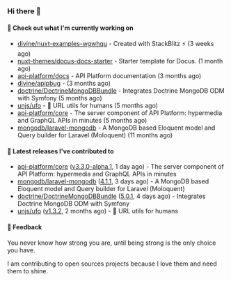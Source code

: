 ### Hi there 👋

#### 👷 Check out what I'm currently working on

- [divine/nuxt-examples-wgwhqu](https://github.com/divine/nuxt-examples-wgwhqu) - Created with StackBlitz ⚡️ (3 weeks ago)
- [nuxt-themes/docus-docs-starter](https://github.com/nuxt-themes/docus-docs-starter) - Starter template for Docus. (1 month ago)
- [api-platform/docs](https://github.com/api-platform/docs) - API Platform documentation (3 months ago)
- [divine/apipbug](https://github.com/divine/apipbug) -  (3 months ago)
- [doctrine/DoctrineMongoDBBundle](https://github.com/doctrine/DoctrineMongoDBBundle) - Integrates Doctrine MongoDB ODM with Symfony (5 months ago)
- [unjs/ufo](https://github.com/unjs/ufo) - 🔗 URL utils for humans (5 months ago)
- [api-platform/core](https://github.com/api-platform/core) - The server component of API Platform: hypermedia and GraphQL APIs in minutes (5 months ago)
- [mongodb/laravel-mongodb](https://github.com/mongodb/laravel-mongodb) - A MongoDB based Eloquent model and Query builder for Laravel (Moloquent) (11 months ago)

#### 🔭 Latest releases I've contributed to

- [api-platform/core](https://github.com/api-platform/core) ([v3.3.0-alpha.1](https://github.com/api-platform/core/releases/tag/v3.3.0-alpha.1), 1 day ago) - The server component of API Platform: hypermedia and GraphQL APIs in minutes
- [mongodb/laravel-mongodb](https://github.com/mongodb/laravel-mongodb) ([4.1.1](https://github.com/mongodb/laravel-mongodb/releases/tag/4.1.1), 3 days ago) - A MongoDB based Eloquent model and Query builder for Laravel (Moloquent)
- [doctrine/DoctrineMongoDBBundle](https://github.com/doctrine/DoctrineMongoDBBundle) ([5.0.1](https://github.com/doctrine/DoctrineMongoDBBundle/releases/tag/5.0.1), 4 days ago) - Integrates Doctrine MongoDB ODM with Symfony
- [unjs/ufo](https://github.com/unjs/ufo) ([v1.3.2](https://github.com/unjs/ufo/releases/tag/v1.3.2), 2 months ago) - 🔗 URL utils for humans

#### 💬 Feedback
You never know how strong you are, until being strong is the only choice you have.

I am contributing to open sources projects because I love them and need them to shine.

